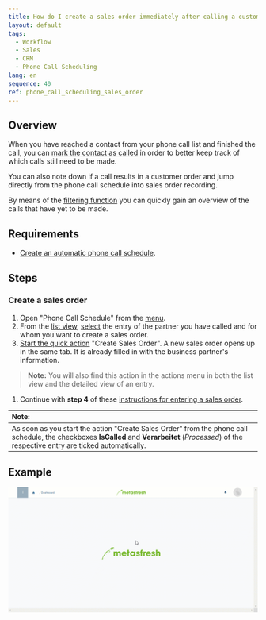 ```yaml
---
title: How do I create a sales order immediately after calling a customer?
layout: default
tags:
  - Workflow
  - Sales
  - CRM
  - Phone Call Scheduling
lang: en
sequence: 40
ref: phone_call_scheduling_sales_order
---
```


## Overview
When you have reached a contact from your phone call list and finished the call, you can [mark the contact as called](Phone_call_scheduling_call_made) in order to better keep track of which calls still need to be made.

You can also note down if a call results in a customer order and jump directly from the phone call schedule into sales order recording.

By means of the [filtering function](Phone_call_scheduling_filtering) you can quickly gain an overview of the calls that have yet to be made.

## Requirements
- [Create an automatic phone call schedule](Create_automatic_phone_call_schedules).

## Steps

### Create a sales order
1. Open "Phone Call Schedule" from the [menu](Menu).
1. From the [list view](ViewModes), [select](RecordSelection) the entry of the partner you have called and for whom you want to create a sales order.
1. [Start the quick action](StartAction) "Create Sales Order". A new sales order opens up in the same tab. It is already filled in with the business partner's information.
 >**Note:** You will also find this action in the actions menu in both the list view and the detailed view of an entry.

1. Continue with **step 4** of these [instructions for entering a sales order](SalesOrder_recording).

| **Note:** |
| :--- |
| As soon as you start the action "Create Sales Order" from the phone call schedule, the checkboxes **IsCalled** and **Verarbeitet** (*Processed*) of the respective entry are ticked automatically. |

## Example
![](assets/Phone_call_scheduling_sales_order.gif)
